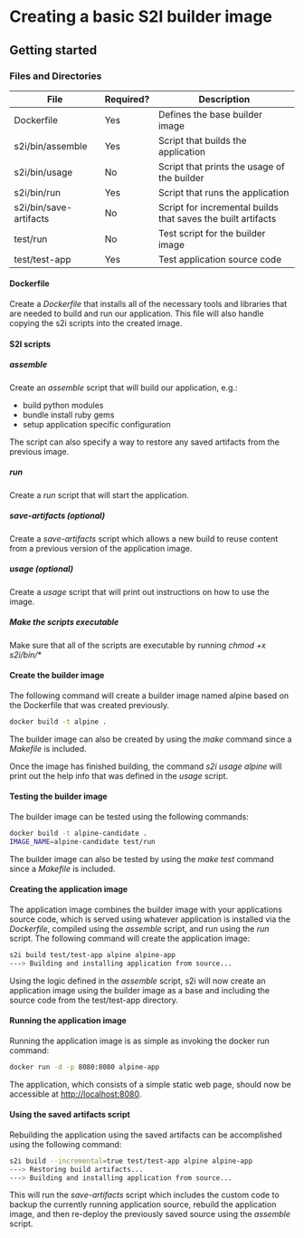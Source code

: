 
# Creating a basic S2I builder image  

## Getting started  

### Files and Directories  

| File                   | Required? | Description                                                  |
|------------------------|-----------|--------------------------------------------------------------|
| Dockerfile             | Yes       | Defines the base builder image                               |
| s2i/bin/assemble       | Yes       | Script that builds the application                           |
| s2i/bin/usage          | No        | Script that prints the usage of the builder                  |
| s2i/bin/run            | Yes       | Script that runs the application                             |
| s2i/bin/save-artifacts | No        | Script for incremental builds that saves the built artifacts |
| test/run               | No        | Test script for the builder image                            |
| test/test-app          | Yes       | Test application source code                                 |

#### Dockerfile

Create a *Dockerfile* that installs all of the necessary tools and libraries that are needed to build and run our application.  This file will also handle copying the s2i scripts into the created image.

#### S2I scripts

##### assemble

Create an *assemble* script that will build our application, e.g.:

- build python modules
- bundle install ruby gems
- setup application specific configuration

The script can also specify a way to restore any saved artifacts from the previous image.

##### run

Create a *run* script that will start the application.

##### save-artifacts (optional)

Create a *save-artifacts* script which allows a new build to reuse content from a previous version of the application image.

##### usage (optional)

Create a *usage* script that will print out instructions on how to use the image.

##### Make the scripts executable

Make sure that all of the scripts are executable by running *chmod +x s2i/bin/**

#### Create the builder image

The following command will create a builder image named alpine based on the Dockerfile that was created previously.

```bash
docker build -t alpine .
```

The builder image can also be created by using the *make* command since a *Makefile* is included.

Once the image has finished building, the command *s2i usage alpine* will print out the help info that was defined in the *usage* script.

#### Testing the builder image

The builder image can be tested using the following commands:

```bash
docker build -t alpine-candidate .
IMAGE_NAME=alpine-candidate test/run
```

The builder image can also be tested by using the *make test* command since a *Makefile* is included.

#### Creating the application image

The application image combines the builder image with your applications source code, which is served using whatever application is installed via the *Dockerfile*, compiled using the *assemble* script, and run using the *run* script.
The following command will create the application image:

```bash
s2i build test/test-app alpine alpine-app
---> Building and installing application from source...
```

Using the logic defined in the *assemble* script, s2i will now create an application image using the builder image as a base and including the source code from the test/test-app directory. 

#### Running the application image

Running the application image is as simple as invoking the docker run command:

```bash
docker run -d -p 8080:8080 alpine-app
```

The application, which consists of a simple static web page, should now be accessible at  [http://localhost:8080](http://localhost:8080).

#### Using the saved artifacts script

Rebuilding the application using the saved artifacts can be accomplished using the following command:

```bash
s2i build --incremental=true test/test-app alpine alpine-app
---> Restoring build artifacts...
---> Building and installing application from source...
```

This will run the *save-artifacts* script which includes the custom code to backup the currently running application source, rebuild the application image, and then re-deploy the previously saved source using the *assemble* script.
